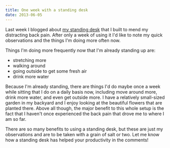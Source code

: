 ```yaml
---
title: One week with a standing desk
date: 2013-06-05
---
```


Last week I blogged about [my standing desk](https://brandonb.ca/my-adventures-with-a-standing-desk) that I built to mend my distracting back pain. After only a week of using it I'd like to note my quick observations and the things I'm doing more often now.

<!-- break -->

Things I'm doing more frequently now that I'm already standing up are:

- stretching more
- walking around
- going outside to get some fresh air
- drink more water

Because I'm already standing, there are things I'd do maybe once a week while sitting that I do on a daily basis now, including move around more, drink more water, and even get outside more. I have a relatively small-sized garden in my backyard and I enjoy looking at the beautiful flowers that are planted there. Above all though, the major benefit to this whole setup is the fact that I haven't once experienced the back pain that drove me to where I am so far.

There are so many benefits to using a standing desk, but these are just my observations and are to be taken with a grain of salt or two. Let me know how a standing desk has helped your productivity in the comments!
